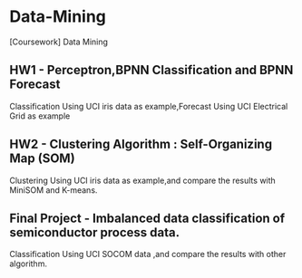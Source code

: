 # Data-Mining
[Coursework] Data Mining

## HW1 - Perceptron,BPNN Classification and BPNN Forecast
Classification Using UCI iris data as example,Forecast Using UCI Electrical Grid as example  
  
## HW2 - Clustering Algorithm : Self-Organizing Map (SOM)
Clustering Using UCI iris data as example,and compare the results with MiniSOM and K-means.
  
## Final Project - Imbalanced data classification of semiconductor process data.
Classification Using UCI SOCOM data ,and compare the results with other algorithm.
